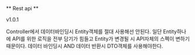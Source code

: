 ** Rest api **

v1.0.1

Controller에서 데이터바인딩시 Entity객체를 절대 사용해선 안된다. 일단 Entity하나에 API를 위한 로직을
전부 담기가 힘들고 Entity가 변경될 시 API자체의 스펙이 변하기 때문이다.
데이터 바인딩시 AND 데이터 반환시 DTO객체를 사용해야한다.